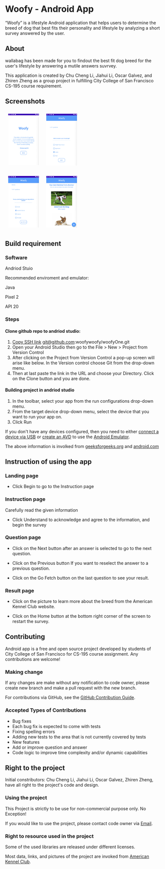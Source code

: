 # Woofy - Android App

“Woofy” is a lifestyle Android application that helps users to determine the breed of dog that best fits their personality and lifestyle by analyzing a short survey answered by the user.


## About
wallabag has been made for you to findout the best fit dog breed for the user's lifestyle by answering a mutile answers suvrvey.

This application is created by Chu Cheng Li, Jiahui Li, Oscar Galvez, and Zhiren Zheng as a group project in fulfilling City College of San Francisco CS-195 course requirement. 

## Screenshots

[<img src="/README/LandingPage.jpeg" align="center"
width="100"
    hspace="10" vspace="10">](/README/LandingPage.jpeg)
[<img src="/README/FirstQuestionPage.jpeg" align="center"
width="100"
    hspace="10" vspace="10">](/README/LandingPage.jpeg)
    
[<img src="/README/LastQuestionPage.jpeg" align="center"
width="100"
    hspace="10" vspace="10">](/README/LandingPage.jpeg)
[<img src="/README/ResultPage.jpeg" align="center"
width="100"
    hspace="10" vspace="10">](/README/LandingPage.jpeg)

## Build requirement

### Software

Andriod Stuio

Recommended enviroment and emulator:

Java

Pixel 2

API 20

### Steps

#### Clone github repo to andriod studio:

1. [Copy SSH link](https://github.com/woofywoofy/woofyOne) git@github.com:woofywoofy/woofyOne.git
2. Open your Android Studio then go to the File > New > Project from Version Control
3. After clicking on the Project from Version Control a pop-up screen will arise like below. In the Version control choose Git from the drop-down menu. 
4. Then at last paste the link in the URL and choose your Directory. Click on the Clone button and you are done.

#### Building project in andriod studio

1. In the toolbar, select your app from the run configurations drop-down menu.
2. From the target device drop-down menu, select the device that you want to run your app on.
3. Click Run

<p>If you don't have any devices configured, then you need to either
<a href="/studio/run/device#connect">connect a device via USB</a> or
<a href="/studio/run/managing-avds#createavd">create an AVD</a> to use the
<a href="/studio/run/emulator">Android Emulator</a>.</p>

<p>The above information is involked from <a href="https://www.geeksforgeeks.org/how-to-clone-android-project-from-github-in-android-studio/">geeksforgeeks.org</a> and <a href="https://developer.android.com/studio/run">android.com</a>

## Instruction of using the app

### Landing page

* Click Begin to go to the Instruction page

### Instruction page

Carefully read the given information

* Click Understand to acknowledge and agree to the information, and begin the survey

### Question page

* Click on the Next button after an answer is selected to go to the next question. 

* Click on the Previous button If you want to reselect the answer to a previous question.

* Click on the Go Fetch button on the last question to see your result.

### Result page

* Click on the picture to learn more about the breed from the American Kennel Club website.

* Click on the Home button at the bottom right corner of the screen to restart the survey.



## Contributing

Android app is a free and open source project developed by students of City College of San Francisco for CS-195 course assignment.
Any contributions are welcome!

### Making change

If any changes are make without any notification to code owner, please create new branch and make a pull request with the new branch.

For contributions via GitHub, see the [GitHub Contribution Guide](CONTRIBUTING.md).

### Accepted Types of Contributions
* Bug fixes
* Each bug fix is expected to come with tests
* Fixing spelling errors
* Adding new tests to the area that is not currently covered by tests
* New features
* Add or improve question and answer
* Code logic to improve time complexity and/or dynamic capabilities

## Right to the project

Initial constributors: Chu Cheng Li, Jiahui Li, Oscar Galvez, Zhiren Zheng, have all right to the project's code and design.

### Using the project

This Project is strictly to be use for non-commercial purpose only. No Exception!

If you would like to use the project, please contact code owner via [Email](mailto:woofnumberone@gmail.com).

### Right to resource used in the project

Some of the used libraries are released under different licenses.

Most data, links, and pictures of the project are invoked from [American Kennel Club](https://www.akc.org).
